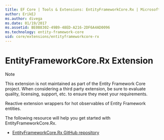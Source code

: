 ```yaml
---
title: EF Core | Tools & Extensions: EntityFrameworkCore.Rx | Microsoft Docs
author: ErikEJ
ms.author: divega
ms.date: 01/19/2017
ms.assetid: BE0B8302-49B9-48ED-A216-2DF6A4AD0096
ms.technology: entity-framework-core
uid: core/extensions/entityframeworkcore-rx
---
```

# EntityFrameworkCore.Rx Extension

> [!NOTE]  
> This extension is not maintained as part of the Entity Framework Core project. When considering a third party extension, be sure to evaluate quality, licensing, support, etc. to ensure they meet your requirements.

Reactive extension wrappers for hot observables of Entity Framework entities.

The following resource will help you get started with EntityFrameworkCore.Rx.
* [EntityFrameworkCore.Rx GitHub repository](https://github.com/NickStrupat/EntityFramework.Rx/)
